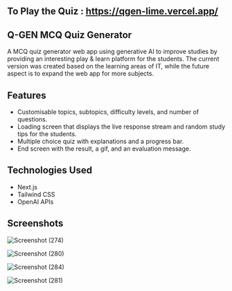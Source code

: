 ## To Play the Quiz : https://qgen-lime.vercel.app/
## Q-GEN MCQ Quiz Generator
A MCQ quiz generator web app using generative AI to improve studies by providing an interesting play & learn platform for the students. The current version was created based on the learning areas of IT, while the future aspect is to expand the web app for more subjects.

## Features
- Customisable topics, subtopics, difficulty levels, and number of questions.
- Loading screen that displays the live response stream and random study tips for the students.
- Multiple choice quiz with explanations and a progress bar.
- End screen with the result, a gif, and an evaluation message.

## Technologies Used
- Next.js 
- Tailwind CSS
- OpenAI APIs

## Screenshots 

![Screenshot (274)](https://github.com/rehan-hansaja/Q-Gen/assets/138307240/2f1df759-106a-4fde-b205-1d5b347af066)

![Screenshot (280)](https://github.com/rehan-hansaja/Q-Gen/assets/138307240/afceed68-c8f0-43a5-8828-57a2bcd09c95)

![Screenshot (284)](https://github.com/rehan-hansaja/Q-Gen/assets/138307240/d346eda8-d1c9-4d33-b73e-765e362f47f0)

![Screenshot (281)](https://github.com/rehan-hansaja/Q-Gen/assets/138307240/ccd25acb-fa39-4e9e-98d3-07082e3c7da6)
